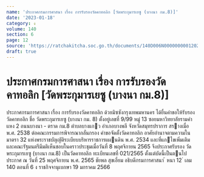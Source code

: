 ```yaml
---
name: 'ประกาศกรมการศาสนา เรื่อง การรับรองวัดคาทอลิก [วัดพระกุมารเยซู (บางนา กม.8)]'
date: '2023-01-18'
category: ง
volume: 140
section: 6
page: 12
source: 'https://ratchakitcha.soc.go.th/documents/140D006N0000000001202.pdf'
draft: true
---
```


# ประกาศกรมการศาสนา เรื่อง การรับรองวัดคาทอลิก [วัดพระกุมารเยซู (บางนา กม.8)]

ประกาศกรมการศาสนา เรื่อง การรับรองวัดคาทอลิก ด้วยมิซซังกรุงเทพมหานคร ได้ยื่นคําขอให้รับรองวัดคาทอลิก ชื่อ วัดพระกุมารเยซู (บางนา กม. 8) ตั้งอยู่เลขที่ 9/99 หมู่ 13 ซอยมหาวิทยาลัยรามคําแหง 2 ถนนบางนา - ตราด กม.8 ตําบลบางแกว อําเภอบางพลี จังหวัดสมุทรปราการ สรางเมื่อ พ.ศ. 2538 ต่อคณะกรรมการพิจารณากลั่นกรอง คําขอจัดตั้งวัดคาทอลิก อาศัยอํานาจตามความในมาตรา 32 แห่งพระราชบัญญัติระเบียบบริหารราชการแผนดิน พ.ศ. 2534 และที่แกไขเพิ่มเติม และคณะรัฐมนตรีมีมติเห็นชอบในคราวประชุมเมื่อวันที่ 8 พฤศจิกายน 2565 จึงประกาศรับรอง วัดพระกุมารเยซู (บางนา กม.8) เป็นวัดคาทอลิก ทะเบียนเลขที่ 021/2565 ตั้งแต่บัดนี้เป็นตนไป ประกาศ ณ วันที่ 25 พฤศจิกายน พ.ศ. 2565 ชัยพล สุขเอี่ยม อธิบดีกรมการศาสนา ้ หนา 12 ่ เลม 140 ตอนที่ 6 ง ราชกิจจานุเบกษา 19 มกราคม 2566
